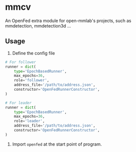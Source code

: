 # mmcv

An OpenFed extra module for open-mmlab's projects, such as mmdetection, mmdetection3d ...

## Usage

1. Define the config file

```python
# For follower
runner = dict(
    type='EpochBasedRunner',
    max_epochs=36,
    role='follower',
    address_file='/path/to/address.json',
    constructor='OpenFedRunnerConstructor',
)

# For leader
runner = dict(
    type='EpochBasedRunner',
    max_epochs=36,
    role='leader',
    address_file='/path/to/address.json',
    constructor='OpenFedRunnerConstructor',
)
```

1. Import `openfed` at the start point of program.
